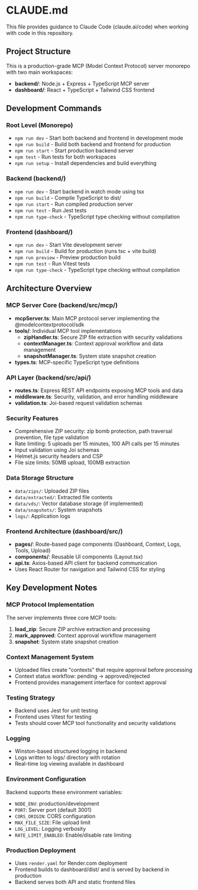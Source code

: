 # CLAUDE.md

This file provides guidance to Claude Code (claude.ai/code) when working with code in this repository.

## Project Structure

This is a production-grade MCP (Model Context Protocol) server monorepo with two main workspaces:

- **backend/**: Node.js + Express + TypeScript MCP server
- **dashboard/**: React + TypeScript + Tailwind CSS frontend

## Development Commands

### Root Level (Monorepo)
- `npm run dev` - Start both backend and frontend in development mode
- `npm run build` - Build both backend and frontend for production  
- `npm run start` - Start production backend server
- `npm test` - Run tests for both workspaces
- `npm run setup` - Install dependencies and build everything

### Backend (backend/)
- `npm run dev` - Start backend in watch mode using tsx
- `npm run build` - Compile TypeScript to dist/
- `npm run start` - Run compiled production server
- `npm run test` - Run Jest tests
- `npm run type-check` - TypeScript type checking without compilation

### Frontend (dashboard/)
- `npm run dev` - Start Vite development server
- `npm run build` - Build for production (runs tsc + vite build)
- `npm run preview` - Preview production build
- `npm run test` - Run Vitest tests
- `npm run type-check` - TypeScript type checking without compilation

## Architecture Overview

### MCP Server Core (backend/src/mcp/)
- **mcpServer.ts**: Main MCP protocol server implementing the @modelcontextprotocol/sdk
- **tools/**: Individual MCP tool implementations
  - **zipHandler.ts**: Secure ZIP file extraction with security validations
  - **contextManager.ts**: Context approval workflow and data management
  - **snapshotManager.ts**: System state snapshot creation
- **types.ts**: MCP-specific TypeScript type definitions

### API Layer (backend/src/api/)
- **routes.ts**: Express REST API endpoints exposing MCP tools and data
- **middleware.ts**: Security, validation, and error handling middleware
- **validation.ts**: Joi-based request validation schemas

### Security Features
- Comprehensive ZIP security: zip bomb protection, path traversal prevention, file type validation
- Rate limiting: 5 uploads per 15 minutes, 100 API calls per 15 minutes
- Input validation using Joi schemas
- Helmet.js security headers and CSP
- File size limits: 50MB upload, 100MB extraction

### Data Storage Structure
- `data/zips/`: Uploaded ZIP files
- `data/extracted/`: Extracted file contents
- `data/vds/`: Vector database storage (if implemented)
- `data/snapshots/`: System snapshots
- `logs/`: Application logs

### Frontend Architecture (dashboard/src/)
- **pages/**: Route-based page components (Dashboard, Context, Logs, Tools, Upload)
- **components/**: Reusable UI components (Layout.tsx)
- **api.ts**: Axios-based API client for backend communication
- Uses React Router for navigation and Tailwind CSS for styling

## Key Development Notes

### MCP Protocol Implementation
The server implements three core MCP tools:
1. **load_zip**: Secure ZIP archive extraction and processing
2. **mark_approved**: Context approval workflow management  
3. **snapshot**: System state snapshot creation

### Context Management System
- Uploaded files create "contexts" that require approval before processing
- Context status workflow: pending → approved/rejected
- Frontend provides management interface for context approval

### Testing Strategy
- Backend uses Jest for unit testing
- Frontend uses Vitest for testing
- Tests should cover MCP tool functionality and security validations

### Logging
- Winston-based structured logging in backend
- Logs written to logs/ directory with rotation
- Real-time log viewing available in dashboard

### Environment Configuration
Backend supports these environment variables:
- `NODE_ENV`: production/development
- `PORT`: Server port (default 3001)
- `CORS_ORIGIN`: CORS configuration
- `MAX_FILE_SIZE`: File upload limit
- `LOG_LEVEL`: Logging verbosity
- `RATE_LIMIT_ENABLED`: Enable/disable rate limiting

### Production Deployment
- Uses `render.yaml` for Render.com deployment
- Frontend builds to dashboard/dist/ and is served by backend in production
- Backend serves both API and static frontend files